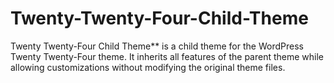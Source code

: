 # Twenty-Twenty-Four-Child-Theme
Twenty Twenty-Four Child Theme** is a child theme for the WordPress Twenty Twenty-Four theme. It inherits all features of the parent theme while allowing customizations without modifying the original theme files.
